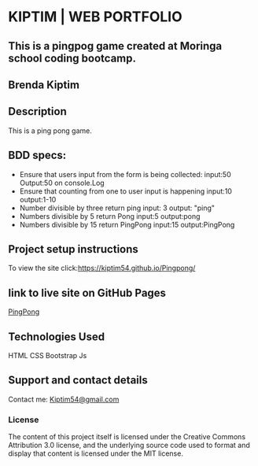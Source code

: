 # KIPTIM | WEB PORTFOLIO

## This is a pingpog game created at Moringa school coding bootcamp.

## **Brenda Kiptim**

## Description

This is a ping pong game.

## BDD specs:
* Ensure that users input from the form is being collected:
  input:50
  Output:50 on console.Log
* Ensure that counting from one to user input is happening
  input:10
  output:1-10
* Number divisible by three return ping
  input: 3
  output: "ping"
* Numbers divisible by 5 return Pong
  input:5
  output:pong
* Numbers divisible by 15 return PingPong
  input:15
  output:PingPong

## Project setup instructions

To view the site click:https://kiptim54.github.io/Pingpong/

## link to live site on GitHub Pages

[PingPong](https://kiptim54.github.io/Pingpong/)

## Technologies Used

HTML CSS Bootstrap Js

## Support and contact details

Contact me: Kiptim54@gmail.com

### License

The content of this project itself is licensed under the Creative Commons Attribution 3.0 license, and the underlying source code used to format and display that content is licensed under the MIT license.
